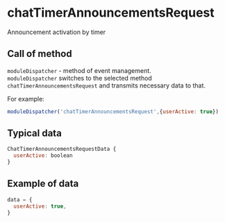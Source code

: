 # chatTimerAnnouncementsRequest
Announcement activation by timer

## Call of method
`moduleDispatcher` - method of event management.   
`moduleDispatcher` switches to the selected method `chatTimerAnnouncementsRequest` and transmits necessary data to that.   

For example:
```javascript
moduleDispatcher('chatTimerAnnouncementsRequest',{userActive: true})
```

## Typical data
```javascript
ChatTimerAnnouncementsRequestData {   
  userActive: boolean   
}   
```

## Example of data
```javascript
data = {   
  userActive: true,   
}   
```
